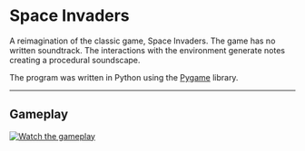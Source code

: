 # Space Invaders

A reimagination of the classic game, Space Invaders.
The game has no written soundtrack.
The interactions with the environment generate notes creating a procedural soundscape.

The program was written in Python using the [Pygame](https://www.pygame.org/news) library.

---
## Gameplay

[![Watch the gameplay](https://img.youtube.com/vi/hiW63e5ppnY/0.jpg)](https://www.youtube.com/watch?v=hiW63e5ppnY)
